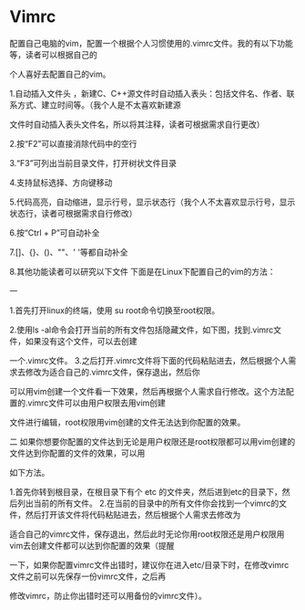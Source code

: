 # Vimrc

配置自己电脑的vim，配置一个根据个人习惯使用的.vimrc文件。我的有以下功能等，读者可以根据自己的

个人喜好去配置自己的vim。

   1.自动插入文件头 ，新建C、C++源文件时自动插入表头：包括文件名、作者、联系方式、建立时间等。（我个人是不太喜欢新建源

文件时自动插入表头文件名，所以将其注释，读者可根据需求自行更改）

   2.按“F2”可以直接消除代码中的空行

   3.“F3”可列出当前目录文件，打开树状文件目录

   4.支持鼠标选择、方向键移动

   5.代码高亮，自动缩进，显示行号，显示状态行（我个人不太喜欢显示行号，显示状态行，读者可根据需求自行修改）  

   6.按“Ctrl + P”可自动补全

   7.[]、{}、()、""、' '等都自动补全

   8.其他功能读者可以研究以下文件
   下面是在Linux下配置自己的vim的方法：

一

   1.首先打开linux的终端，使用 su root命令切换至root权限。

   2.使用ls -al命令会打开当前的所有文件包括隐藏文件，如下图，找到.vimrc文件，如果没有这个文件，可以去创建

一个.vimrc文件。
   3.之后打开.vimrc文件将下面的代码粘贴进去，然后根据个人需求去修改为适合自己的.vimrc文件，保存退出，然后你

可以用vim创建一个文件看一下效果，然后再根据个人需求自行修改。这个方法配置的.vimrc文件可以由用户权限去用vim创建

文件进行编辑，root权限用vim创建的文件无法达到你配置的效果。

二
如果你想要你配置的文件达到无论是用户权限还是root权限都可以用vim创建的文件达到你配置的文件的效果，可以用

如下方法。

   1.首先你转到根目录，在根目录下有个 etc 的文件夹，然后进到etc的目录下，然后列出当前的所有文件。
   2.在当前的目录中的所有文件你会找到一个vimrc的文件，然后打开该文件将代码粘贴进去，然后根据个人需求去修改为

适合自己的vimrc文件，保存退出，然后此时无论你用root权限还是用户权限用vim去创建文件都可以达到你配置的效果（提醒

一下，如果你配置vimrc文件出错时，建议你在进入etc/目录下时，在修改vimrc文件之前可以先保存一份vimrc文件，之后再

修改vimrc，防止你出错时还可以用备份的vimrc文件）。
